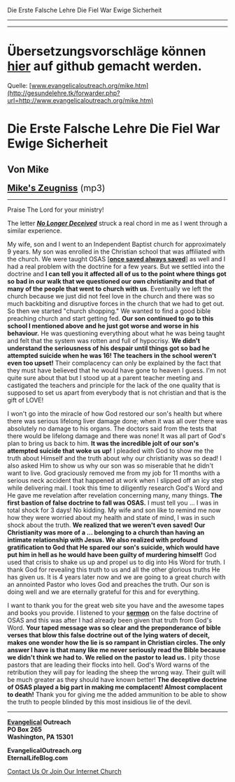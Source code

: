 <!--t Die Erste Falsche Lehre Die Fiel War Ewige Sicherheit - in Arbeit (0% übersetzt) t-->
<!--d d-->

Die Erste Falsche Lehre Die Fiel War Ewige Sicherheit

- - - 
- - -

# Übersetzungsvorschläge können [hier](https://github.com/gesundelehre/gesundelehre_translate/blob/master/content/static/zeugnisse/die-erste-falsche-lehre-die-fiel-war-ewige-sicherheit.md) auf github gemacht werden.

Quelle: [www.evangelicaloutreach.org/mike.htm](http://gesundelehre.tk/forwarder.php?url=http://www.evangelicaloutreach.org/mike.htm)


# Die Erste Falsche Lehre Die Fiel War Ewige Sicherheit
## Von Mike

<big><big>**[Mike's Zeugniss](http://media10.cqservers.com/evangelicaloutreach.org/MikeAlmon.mp3)** (mp3)

</big></big>

* * *

Praise The Lord for your ministry!

The letter **_[No Longer Deceived](http://gesundelehre.tk/forwarder.php?url=http://www.evangelicaloutreach.org/jeff.htm)_** struck a real chord in me as I went through a similar experience.

My wife, son and I went to an Independent Baptist church for approximately 9 years. My son was enrolled in the Christian school that was affiliated with the church. We were taught OSAS [**[once saved always saved](http://gesundelehre.tk/forwarder.php?url=http://www.evangelicaloutreach.org/eternal-security.html)**] as well and I had a real problem with the doctrine for a few years. But we settled into the doctrine and **I can tell you it affected all of us to the point where things got so bad in our walk that we questioned our own christianity and that of many of the people that went to church with us**. Eventually we left the church because we just did not feel love in the church and there was so much backbiting and disruptive forces in the church that we had to get out. So then we started "church shopping." We wanted to find a good bible preaching church and start getting fed. **Our son continued to go to this school I mentioned above and he just got worse and worse in his behaviour.** He was questioning everything about what he was being taught and felt that the system was rotten and full of hypocrisy. **We didn't understand the seriousness of his despair until things got so bad he attempted suicide when he was 16! The teachers in the school weren't even too upset!** Their complacency can only be explained by the fact that they must have believed that he would have gone to heaven I guess. I'm not quite sure about that but I stood up at a parent teacher meeting and castigated the teachers and principle for the lack of the one quality that is supposed to set us apart from everybody that is not christian and that is the gift of LOVE!

I won't go into the miracle of how God restored our son's health but where there was serious lifelong liver damage done; when it was all over there was absolutely no damage to his organs. The doctors said from the tests that there would be lifelong damage and there was none! It was all part of God's plan to bring us back to him. **It was the incredible jolt of our son's attempted suicide that woke us up!** I pleaded with God to show me the truth about Himself and the truth about why our christianity was so dead! I also asked Him to show us why our son was so miserable that he didn't want to live. God graciously removed me from my job for 11 months with a serious neck accident that happened at work when I slipped off an icy step while delivering mail. I took this time to diligently research God's Word and He gave me revelation after revelation concerning many, many things. **The first bastion of false doctrine to fall was OSAS.** I must tell you ... I was in total shock for 3 days! No kidding. My wife and son like to remind me now how they were worried about my health and state of mind, I was in such shock about the truth. **We realized that we weren't even saved! Our Christianity was more of a ... belonging to a church than having an intimate relationship with Jesus. We also realized with profound gratification to God that He spared our son's suicide, which would have put him in hell as he would have been guilty of murdering himself!** God used that crisis to shake us up and propel us to dig into His Word for truth. I thank God for revealing this truth to us and all the other glorious truths He has given us. It is 4 years later now and we are going to a great church with an annointed Pastor who loves God and preaches the truth. Our son is doing well and we are eternally grateful for this and for everything.

I want to thank you for the great web site you have and the awesome tapes and books you provide. I listened to your **[sermon](http://gesundelehre.tk/forwarder.php?url=http://www.evangelicaloutreach.org/sermons.html)** on the false doctrine of OSAS and this was after I had already been given that truth from God's Word. **Your taped message was so clear and the preponderance of bible verses that blow this false doctrine out of the lying waters of deceit, makes one wonder how the lie is so rampant in Christian circles. The only answer I have is that many like me never seriously read the Bible because we didn't think we had to. We relied on the pastor to lead us.** I pity those pastors that are leading their flocks into hell. God's Word warns of the retribution they will pay for leading the sheep the wrong way. Their guilt will be much greater as they should have known better! **The deceptive doctrine of OSAS played a big part in making me complacent! Almost complacent to death!** Thank you for giving me the added ammunition to be able to show the truth to people blinded by this most insidious lie of the devil.

* * *

**[Evangelical](http://gesundelehre.tk/forwarder.php?url=http://www.evangelicaloutreach.org/index.html) Outreach**  
**PO Box 265**  
**Washington, PA 15301**

**EvangelicalOutreach.org**  
**EternalLifeBlog.com**

[Contact Us Or Join Our Internet Church](http://gesundelehre.tk/forwarder.php?url=http://www.evangelicaloutreach.org/contact.html)